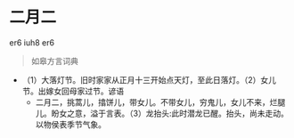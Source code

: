 # 二月二
er6 iuh8 er6
> 如皋方言词典
- （1）大落灯节。旧时家家从正月十三开始点天灯，至此日落灯。（2）女儿节。出嫁女回母家过节。谚语
  - 二月二，挑蒿儿，㩉饼儿，带女儿。不带女儿，穷鬼儿，女儿不来，烂腿儿。盼女之意，溢于言表。（3）龙抬头:此时潜龙已醒。抬头，尚未走动。以物侯表季节气象。
